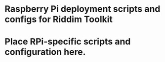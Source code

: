 # Raspberry Pi deployment scripts and configs for Riddim Toolkit
# Place RPi-specific scripts and configuration here.

